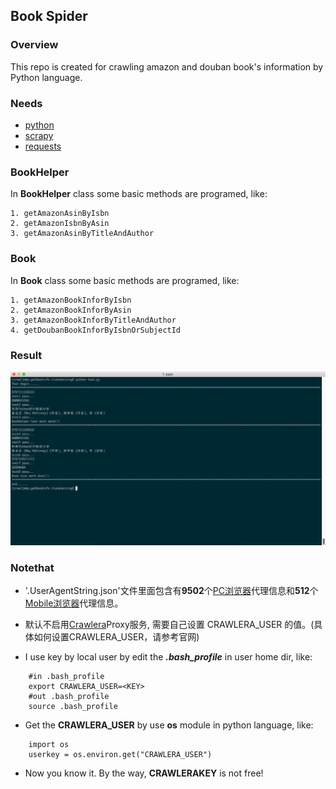 ## Book Spider 


### Overview
This repo is created for crawling amazon and douban book's information by Python language.


### Needs

* [python](https://www.python.org/downloads/)
* [scrapy](http://doc.scrapy.org/en/latest/)
* [requests](http://www.python-requests.org/en/latest/)



### BookHelper

In **BookHelper** class some basic methods are programed, like:

```
1. getAmazonAsinByIsbn
2. getAmazonIsbnByAsin
3. getAmazonAsinByTitleAndAuthor

```


### Book
In **Book** class some basic methods are programed, like:


```
1. getAmazonBookInforByIsbn
2. getAmazonBookInforByAsin
3. getAmazonBookInforByTitleAndAuthor
4. getDoubanBookInforByIsbnOrSubjectId

```

### Result

![book](./book.png)


### Notethat

*  '.UserAgentString.json'文件里面包含有**9502**个[PC浏览器](http://www.useragentstring.com/pages/Browserlist/)代理信息和**512**个[Mobile浏览器](http://www.useragentstring.com/pages/Mobile%20Browserlist/)代理信息。
* 默认不启用[Crawlera](http://scrapinghub.com/crawlera/)Proxy服务, 需要自己设置 CRAWLERA_USER 的值。(具体如何设置CRAWLERA_USER，请参考官网)

* I use key by local user by edit the ***.bash_profile*** in user home dir, like:

```
    #in .bash_profile
    export CRAWLERA_USER=<KEY>
    #out .bash_profile
    source .bash_profile
```

* Get the **CRAWLERA_USER** by use **os** module in python language, like:

```
    import os
    userkey = os.environ.get("CRAWLERA_USER")
```

* Now you know it. By the way, **CRAWLERAKEY** is not free!
